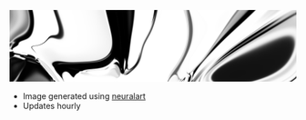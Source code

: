 ![neuralart.png](https://github.com/dstein64/dstein64/blob/202101150652/neuralart.png?raw=true)

- Image generated using [neuralart](https://github.com/dstein64/neuralart)
- Updates hourly
